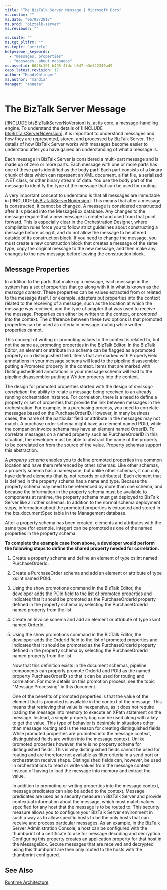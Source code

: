 ```yaml
---
title: "The BizTalk Server Message | Microsoft Docs"
ms.custom: ""
ms.date: "06/08/2017"
ms.prod: "biztalk-server"
ms.reviewer: ""

ms.suite: ""
ms.tgt_pltfrm: ""
ms.topic: "article"
helpviewer_keywords: 
  - "messages, properties"
  - "messages, about messages"
ms.assetid: 6048c191-b495-4fdc-b547-e3e322340a49
caps.latest.revision: 17
author: "MandiOhlinger"
ms.author: "mandia"
manager: "anneta"
---
```

# The BizTalk Server Message
[!INCLUDE [btsBizTalkServerNoVersion](../includes/btsbiztalkservernoversion-md.md)] is, at its core, a message-handling engine. To understand the details of [!INCLUDE [btsBizTalkServerNoVersion](../includes/btsbiztalkservernoversion-md.md)], it is important to understand messages and how they are represented, stored, and processed by BizTalk Server. The details of how BizTalk Server works with messages become easier to understand after you have gained an understanding of what a message is.  
  
 Each message in BizTalk Server is considered a multi-part message and is made up of zero or more parts. Each message with one or more parts has one of these parts identified as the body part. Each part consists of a binary chunk of data which can represent an XML document, a flat file, a serialized .NET class, or other binary stream of data. You use the body part of the message to identify the type of the message that can be used for routing.  
  
 A very important concept to understand is that all messages are immutable in [!INCLUDE [btsBizTalkServerNoVersion](../includes/btsbiztalkservernoversion-md.md)]. This means that after a message is constructed, it cannot be changed. A message is considered constructed after it is placed into the MessageBox database. Any changes to the message require that a new message is created and used from that point forward. This is especially clear in the Orchestration Designer, where compilation rules force you to follow strict guidelines about constructing a message before using it, and do not allow the message to be altered outside of its construction block. If you need to change the message, you must create a new construction block that creates a message of the same type, copy the original message to the new message, and then make any changes to the new message before leaving the construction block.  
  
## Message Properties  
 In addition to the parts that make up a message, each message in the system has a set of properties that go along with it in what is known as the *message context*. These properties can be values extracted from or related to the message itself. For example, adapters put properties into the context related to the receiving of a message, such as the location at which the message was received, and the type of adapter that was used to receive the message. Properties can either be written to the context, or *promoted* into the context. The difference between these two options is that promoted properties can be used as criteria in message routing while written properties cannot.  
  
 This concept of writing or promoting values to the context is related to, but not the same as, promoting properties in the BizTalk Editor. In the BizTalk Editor, an element or attribute in a schema can be flagged as a promoted property or a distinguished field. Items that are marked with PropertyField annotations in your message schema will lead to the pipeline disassembler putting a Promoted property in the context. Items that are marked with DistinguishedField annotations in your message schema will lead to the pipeline disassembler putting a Written property into the context.  
  
 The design for promoted properties started with the design of *message correlation*: the ability to relate a message being received to an already running orchestration instance. For correlation, there is a need to define a property or set of properties that provide the link between messages in the orchestration. For example, in a purchasing process, you need to correlate messages based on the PurchaseOrderID. However, in many business cases, the name of the particular field or attribute in the messages may not match. A purchase order schema might have an element named POId, while the companion invoice schema may have an element named OrderID. To correlate messages on a named property such as PurchaseOrderID in this situation, the developer must be able to abstract the name of the property to be correlated on from the source of the value. Property schemas support this abstraction.  
  
 A *property schema* enables you to define promoted properties in a common location and have them referenced by other schemas. Like other schemas, a property schema has a namespace, but unlike other schemas, it can only have defined elements (that is, not records or attributes). Each element that is defined in the property schema has a name and type. Because the property schema may need to be referenced by more than one schema, and because the information in the property schema must be available to components at runtime, the property schema must get deployed to BizTalk Server like all other schemas. In addition to the normal schema deployment steps, information about the promoted properties is extracted and stored in the bts_documentSpec table in the Management database.  
  
 After a property schema has been created, elements and attributes with the same type (for example. integer) can be promoted as one of the named properties in the property schema.  
  
 **To complete the example case from above, a developer would perform the following steps to define the shared property needed for correlation.**  
  
1. Create a property schema and define an element of type xs:int named PurchaseOrderId.  
  
2. Create a PurchaseOrder schema and add an element or attribute of type xs:int named POId.  
  
3. Using the show promotions command in the BizTalk Editor, the developer adds the POId field to the list of promoted properties and indicates that it should be promoted as the PurchaseOrderId property defined in the property schema by selecting the PurchaseOrderId named property from the list.  
  
4. Create an Invoice schema and add an element or attribute of type xs:int named OrderId.  
  
5. Using the show promotions command in the BizTalk Editor, the developer adds the OrderId field to the list of promoted properties and indicates that it should be promoted as the PurchaseOrderId property defined in the property schema by selecting the PurchaseOrderId named property from the list.  
  
   Now that this definition exists in the document schemas, pipeline components can properly promote OrderId and POId as the named property PurchaseOrderID so that it can be used for routing and correlation. For more details on this promotion process, see the topic "Message Processing" in this document.  
  
   One of the benefits of promoted properties is that the value of the element that is promoted is available in the context of the message. This means that retrieving that value is inexpensive, as it does not require loading the message into memory to execute an XPath statement on the message. Instead, a simple property bag can be used along with a key to get the value. This type of behavior is desirable in situations other than message routing and is the reason for creating distinguished fields. While promoted properties are promoted into the message context, distinguished fields are written into the message context. Unlike promoted properties however, there is no property schema for distinguished fields. This is why distinguished fields cannot be used for routing and are therefore not available as filter criteria in a send port or orchestration receive shape. Distinguished fields can, however, be used in orchestrations to read or write values from the message context instead of having to load the message into memory and extract the value.  
  
   In addition to promoting or writing properties into the message context, message predicates can also be added to the context. Message predicates are used as a security measure in BizTalk Server and provide contextual information about the message, which must match values specified for any host that the message is to be routed to. This security measure allows you to configure your BizTalk Server environment in such a way as to allow specific hosts to be the only hosts that can receive and process particular messages. As an example, in the BizTalk Server Administration Console, a host can be configured with the thumbprint of a certificate to use for message decoding and decryption. Configuring this property creates an application property for that host in the MessageBox. Secure messages that are received and decrypted using this thumbprint are then only routed to the hosts with the thumbprint configured.  
  
## See Also  
 [Runtime Architecture](../core/runtime-architecture.md)